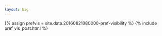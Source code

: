```yaml
---
layout: big
---
```

{% assign prefvis = site.data.20160821080000-pref-visibility %}
{% include pref_vis_post.html %}
